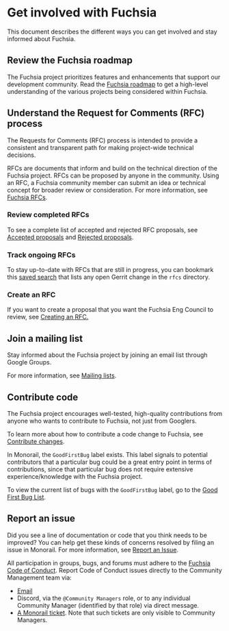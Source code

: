# Get involved with Fuchsia

This document describes the different ways you can get involved
and stay informed about Fuchsia.

## Review the Fuchsia roadmap

The Fuchsia project prioritizes features and enhancements that support our
development community. Read the [Fuchsia roadmap](/docs/contribute/roadmap/index.md)
to get a high-level understanding of the various projects being considered
within Fuchsia.

## Understand the Request for Comments (RFC) process

The Requests for Comments (RFC) process is intended to provide a consistent and
transparent path for making project-wide technical decisions.

RFCs are documents that inform and build on the technical direction of the
Fuchsia project. RFCs can be proposed by anyone in the community. Using an RFC,
a Fuchsia community member can submit an idea or technical concept for broader
review or consideration. For more information, see [Fuchsia RFCs](/docs/contribute/governance/rfcs).

### Review completed RFCs

To see a complete list of accepted and rejected RFC proposals, see [Accepted proposals](/docs/contribute/governance/rfcs#accepted)
and [Rejected proposals](/docs/contribute/governance/rfcs#rejected).

### Track ongoing RFCs

To stay up-to-date with RFCs that are still in progress, you can bookmark this [saved search](https://fuchsia-review.googlesource.com/q/dir:docs/contribute/governance/rfcs+is:open)
that lists any open Gerrit change in the `rfcs` directory.

### Create an RFC

If you want to create a proposal that you want the Fuchsia Eng Council to
review, see [Creating an RFC.](/docs/contribute/governance/rfcs/create_rfc.md)

## Join a mailing list

Stay informed about the Fuchsia project by joining an email list through
Google Groups.

For more information,
see [Mailing lists](/docs/contribute/community/mailing-lists.md).

## Contribute code

The Fuchsia project encourages well-tested, high-quality contributions from
anyone who wants to contribute to Fuchsia, not just from Googlers.

To learn more about how to contribute a code change to Fuchsia,
see [Contribute changes](/docs/development/source_code/contribute_changes.md).

In Monorail, the `GoodFirstBug` label exists. This label signals to potential
contributors that a particular bug could be a great entry point in terms of
contributions, since that particular bug does not require extensive
experience/knowledge with the Fuchsia project.

To view the current list of bugs with the `GoodFirstBug` label, go to the
[Good First Bug List](https://bugs.fuchsia.dev/p/fuchsia/issues/list?q=label%3AGoodFirstBug).

## Report an issue

Did you see a line of documentation or code that you think needs to be improved?
You can help get these kinds of concerns resolved by filing an issue in Monorail.
For more information, see [Report an Issue](/docs/contribute/report-issue.md).

All participation in groups, bugs, and forums must adhere to the
[Fuchsia Code of Conduct](/CODE_OF_CONDUCT.md).
Report Code of Conduct issues directly to the Community Management team via:

 * [Email](mailto:community-managers@fuchsia.dev)
 * Discord, via the `@Community Managers` role,
   or to any individual Community Manager (identified by that role) via direct message.
 * [A Monorail ticket](https://bugs.fuchsia.dev/p/fuchsia/templates/detail?saved=1&template=Report%20Community%20Abuse&ts=1605208884).
   Note that such tickets are only visible to Community Managers.